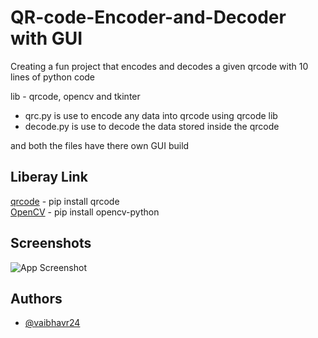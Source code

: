 # QR-code-Encoder-and-Decoder with GUI

Creating a fun project that encodes and decodes a given qrcode with 10 lines of python code

lib - 
qrcode, opencv and tkinter

* qrc.py is use to encode any data into qrcode using qrcode lib           
* decode.py is use to decode the data stored inside the qrcode

and both the files have there own GUI build 

## Liberay Link
[qrcode](https://pypi.org/project/qrcode/) - pip install qrcode                                               
[OpenCV](https://pypi.org/project/opencv-python/) - pip install opencv-python


## Screenshots

![App Screenshot]()

  

## Authors

- [@vaibhavr24](https://github.com/vaibhavr24)

  

